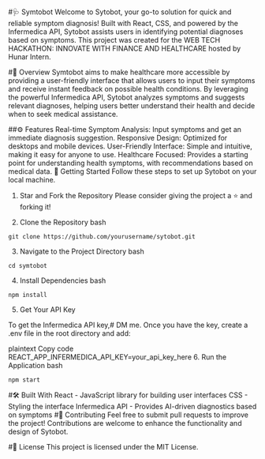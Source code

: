 #🩺 Symtobot
Welcome to Sytobot, your go-to solution for quick and reliable symptom diagnosis! Built with React, CSS, and powered by the Infermedica API, Sytobot assists users in identifying potential diagnoses based on symptoms. This project was created for the WEB TECH HACKATHON: INNOVATE WITH FINANCE AND HEALTHCARE hosted by Hunar Intern.

 
#📑 Overview
Symtobot aims to make healthcare more accessible by providing a user-friendly interface that allows users to input their symptoms and receive instant feedback on possible health conditions. By leveraging the powerful Infermedica API, Sytobot analyzes symptoms and suggests relevant diagnoses, helping users better understand their health and decide when to seek medical assistance.

##⚙️ Features
Real-time Symptom Analysis: Input symptoms and get an immediate diagnosis suggestion.
Responsive Design: Optimized for desktops and mobile devices.
User-Friendly Interface: Simple and intuitive, making it easy for anyone to use.
Healthcare Focused: Provides a starting point for understanding health symptoms, with recommendations based on medical data.
🚀 Getting Started
Follow these steps to set up Sytobot on your local machine.

1. Star and Fork the Repository
Please consider giving the project a ⭐ and forking it!


2. Clone the Repository
bash
 ```
git clone https://github.com/yourusername/sytobot.git
```
3. Navigate to the Project Directory
bash
 ```
cd symtobot
```
4. Install Dependencies
bash
 ```
npm install
```
5. Get Your API Key


To get the Infermedica API key,# DM me. Once you have the key, create a .env file in the root directory and add:

plaintext
Copy code
REACT_APP_INFERMEDICA_API_KEY=your_api_key_here
6. Run the Application
bash
 ```
npm start
```
#🛠 Built With
React - JavaScript library for building user interfaces
CSS - Styling the interface
Infermedica API - Provides AI-driven diagnostics based on symptoms
#🎉 Contributing
Feel free to submit pull requests to improve the project! Contributions are welcome to enhance the functionality and design of Sytobot.

#📄 License
This project is licensed under the MIT License.
